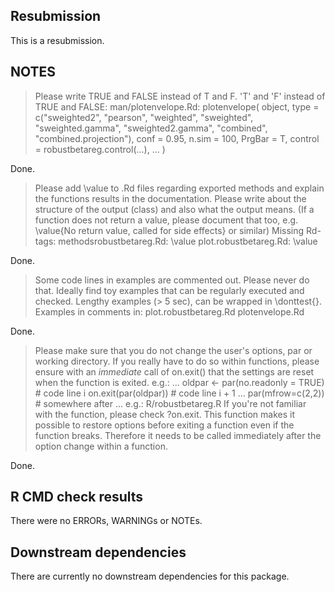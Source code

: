 ## Resubmission
This is a resubmission.

## NOTES
> Please write TRUE and FALSE instead of T and F.
'T' and 'F' instead of TRUE and FALSE:
   man/plotenvelope.Rd:
     plotenvelope(
       object,
       type = c("sweighted2", "pearson", "weighted", "sweighted",
"sweighted.gamma",
         "sweighted2.gamma", "combined", "combined.projection"),
       conf = 0.95,
       n.sim = 100,
       PrgBar = T,
       control = robustbetareg.control(...),
       ...
     )

Done. 

> Please add \value to .Rd files regarding exported methods and explain
the functions results in the documentation. Please write about the
structure of the output (class) and also what the output means. (If a
function does not return a value, please document that too, e.g.
\value{No return value, called for side effects} or similar)
Missing Rd-tags:
      methodsrobustbetareg.Rd: \value
      plot.robustbetareg.Rd: \value

Done.

> Some code lines in examples are commented out.
Please never do that. Ideally find toy examples that can be regularly
executed and checked. Lengthy examples (> 5 sec), can be wrapped in
\donttest{}.
Examples in comments in:
       plot.robustbetareg.Rd
       plotenvelope.Rd

Done. 

> Please make sure that you do not change the user's options, par or
working directory. If you really have to do so within functions, please
ensure with an *immediate* call of on.exit() that the settings are reset
when the function is exited. e.g.:
...
oldpar <- par(no.readonly = TRUE)    # code line i
on.exit(par(oldpar))            # code line i + 1
...
par(mfrow=c(2,2))            # somewhere after
...
e.g.:  R/robustbetareg.R
If you're not familiar with the function, please check ?on.exit. This
function makes it possible to restore options before exiting a function
even if the function breaks. Therefore it needs to be called immediately
after the option change within a function.

Done. 

## R CMD check results
There were no ERRORs, WARNINGs or NOTEs. 


## Downstream dependencies
There are currently no downstream dependencies for this package.
